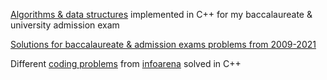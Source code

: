[Algorithms & data structures](https://github.com/rusuraluca/cpp/tree/main/algo-ds) implemented in C++ for my baccalaureate & university admission exam 

[Solutions for baccalaureate & admission exams problems from 2009-2021](variante-rezolvate)

Different [coding problems](https://github.com/rusuraluca/cpp/tree/main/infoarena) from [infoarena](https://www.infoarena.ro/) solved in C++ 

